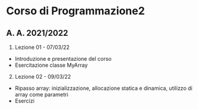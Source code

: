 # Corso di Programmazione2
## A. A. 2021/2022

1. Lezione 01 - 07/03/22
- Introduzione e presentazione del corso
- Esercitazione classe MyArray
2. Lezione 02 - 09/03/22
- Ripasso array: inizializzazione, allocazione statica e dinamica, utilizzo di array come parametri
- Esercizi   
